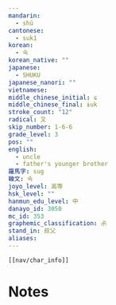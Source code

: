 ```yaml
---
mandarin:
  - shū
cantonese:
  - suk1
korean:
  - 숙
korean_native: ""
japanese:
  - SHUKU
japanese_nanori: ""
vietnamese:
middle_chinese_initial: ɕ
middle_chinese_final: ɨuk
stroke_count: "12"
radical: 又
skip_number: 1-6-6
grade_level: 3
pos: ""
english:
  - uncle
  - father's younger brother
羅馬字: sug
韓文: 숙
joyo_level: 高等
hsk_level: ""
hanmun_edu_level: 中
danayo_id: 3050
mc_id: 353
graphemic_classification: 尗
stand_in: 叔父
aliases:
---
```

```meta-bind-embed
[[nav/char_info]]
```

# Notes

